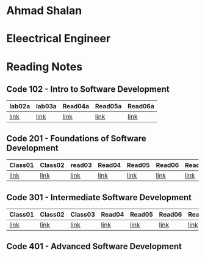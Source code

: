 

# Ahmad Shalan 
# Eleectrical Engineer

# Reading Notes

## Code 102 - Intro to Software Development

|lab02a | lab03a| Read04a | Read05a | Read06a |
|------ | ------| ------- | ------- | ------- |
|[link](102/lab02a.md)|[link](102/read03a.md)| [link](102/read04a.md)| [link](102/read05a.md) | [link](102/read06a.md) |

## Code 201 - Foundations of Software Development

|Class01|Class02|read03|Read04| Read05|Read06|Readf07|Read08|Read09|Read10|Read11|Read12|Read13|Read14|Read15|  
|------|----- |------|------|------ |------|-------|------|------|------|------|------|------|------|------|
|[link](201/Class01.md)|[link](201/Class02.md)|[link](201/read03.md)|[link](201/Read04.md)|[link](201/Read05.md)|[link](201/Read06.md)|[link](201/Read07.md)|[link](201/Read08.md)|[link](201/Read09.md)|[link](201/Read10.md)|[link](201/Read11.md)|[link](201/Read12.md)|[link](201/Read13.md)|[link](201/Read14a.md)|[link](201/Read14b.md)|




## Code 301 - Intermediate Software Development

|Class01|Class02|Class03|Read04| Read05|Read06|Readf07|Read08|Read09|Read10|Read11|Read12|Read13|Read14|Read15|  
|------|----- |------|------|------ |------|-------|------|------|------|------|------|------|------|------|
|[link](301/Class01.md)|[link](301/Class02.md)|[link](301/Class03.md)|[link](301/Read04.md)|[link](301/Read05.md)|[link](301/Read06.md)|[link](301/Read07.md)|[link](301/Read08.md)|[link](301/Read09.md)|[link](301/Read10.md)|[link](301/Read11.md)|[link](301/Read12.md)|[link](301/Read13.md)|[link](301/Read14a.md)|[link](301/Read14b.md)|



## Code 401 - Advanced Software Development
